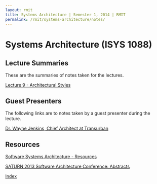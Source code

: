 ```yaml
---
layout: rmit
title: Systems Architecture | Semester 1, 2014 | RMIT
permalink: /rmit/systems-architecture/notes/
---
```


Systems Architecture (ISYS 1088)
================================

Lecture Summaries
-----------------

These are the summaries of notes taken for the lectures.

[Lecture 9 - Architectural Styles](./lecture-09/)

Guest Presenters
----------------

The following links are to notes taken by a guest presenter during the lecture.

[Dr. Wayne Jenkins, Chief Architect at Transurban](architecture-anecdotes-antidotes/)

Resources
---------

[Software Systems Architecture - Resources](http://www.viewpoints-and-perspectives.info/home/resources/)

[SATURN 2013 Software Architecture Conference: Abstracts](http://www.sei.cmu.edu/saturn/2013/program/abstracts.cfm)


<p><a href="../index.html">Index</a></p>